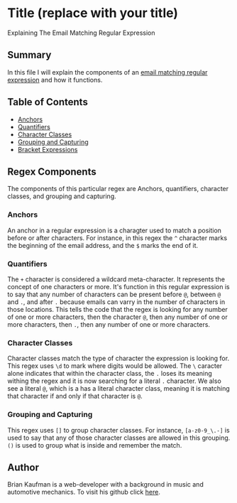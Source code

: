 # Title (replace with your title)

Explaining The Email Matching Regular Expression

## Summary

In this file I will explain the components of an [email matching regular expression](https://gist.github.com/bpkaufman4/848d9ab00b1767199fb3b4ad16e71bca) and how it functions.

## Table of Contents

- [Anchors](#anchors)
- [Quantifiers](#quantifiers)
- [Character Classes](#character-classes)
- [Grouping and Capturing](#grouping-and-capturing)
- [Bracket Expressions](#bracket-expressions)

## Regex Components

The components of this particular regex are Anchors, quantifiers, character classes, and grouping and capturing.

### Anchors

An anchor in a regular expression is a charagter used to match a position before or after characters. For instance, in this regex the `^` character marks the beginning of the email address, and the `$` marks the end of it.

### Quantifiers

The `+` character is considered a wildcard meta-character. It represents the concept of one characters or more. It's function in this regular expression is to say that any number of characters can be present before `@`, between `@` and `.`, and after `.` because emails can varry in the number of characters in those locations. This tells the code that the regex is looking for any number of one or more characters, then the character `@`, then any number of one or more characters, then `.`, then any number of one or more characters.

### Character Classes

Character classes match the type of character the expression is looking for. This regex uses `\d` to mark where digits would be allowed. The `\` caracter alone indicates that within the character class, the `.` loses its meaning withing the regex and it is now searching for a literal `.` character. We also see a literal `@`, which is a has a literal character class, meaning it is matching that character if and only if that character is `@`.

### Grouping and Capturing

This regex uses `[]` to group character classes. For instance, `[a-z0-9_\.-]` is used to say that any of those character classes are allowed in this grouping. `()` is used to group what is inside and remember the match.

## Author

Brian Kaufman is a web-developer with a background in music and automotive mechanics. To visit his github click [here](https://github.com/bpkaufman4).
